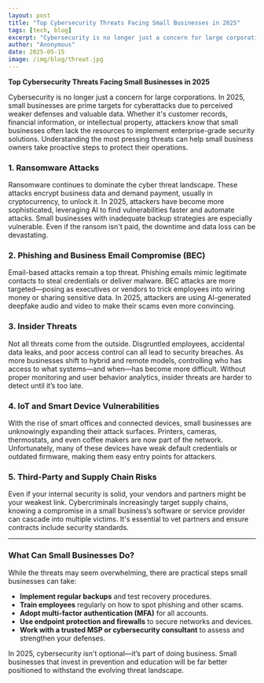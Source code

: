 ```yaml
---
layout: post
title: "Top Cybersecurity Threats Facing Small Businesses in 2025"
tags: [tech, blog]
excerpt: "Cybersecurity is no longer just a concern for large corporations. In 2025, small businesses are prime targets for cyberattacks due to perceived weaker defenses and valuable data. Whether it's customer records, financial information, or intellectual property, attackers know that small businesses often lack the resources to implement enterprise-grade security solutions. Understanding the most pressing threats can help small business owners take proactive steps to protect their operations."
author: "Anonymous"
date: 2025-05-15
image: /img/blog/threat.jpg
---
```


**Top Cybersecurity Threats Facing Small Businesses in 2025**

Cybersecurity is no longer just a concern for large corporations. In 2025, small businesses are prime targets for cyberattacks due to perceived weaker defenses and valuable data. Whether it's customer records, financial information, or intellectual property, attackers know that small businesses often lack the resources to implement enterprise-grade security solutions. Understanding the most pressing threats can help small business owners take proactive steps to protect their operations.

### 1. **Ransomware Attacks**

Ransomware continues to dominate the cyber threat landscape. These attacks encrypt business data and demand payment, usually in cryptocurrency, to unlock it. In 2025, attackers have become more sophisticated, leveraging AI to find vulnerabilities faster and automate attacks. Small businesses with inadequate backup strategies are especially vulnerable. Even if the ransom isn't paid, the downtime and data loss can be devastating.

### 2. **Phishing and Business Email Compromise (BEC)**

Email-based attacks remain a top threat. Phishing emails mimic legitimate contacts to steal credentials or deliver malware. BEC attacks are more targeted—posing as executives or vendors to trick employees into wiring money or sharing sensitive data. In 2025, attackers are using AI-generated deepfake audio and video to make their scams even more convincing.

### 3. **Insider Threats**

Not all threats come from the outside. Disgruntled employees, accidental data leaks, and poor access control can all lead to security breaches. As more businesses shift to hybrid and remote models, controlling who has access to what systems—and when—has become more difficult. Without proper monitoring and user behavior analytics, insider threats are harder to detect until it’s too late.

### 4. **IoT and Smart Device Vulnerabilities**

With the rise of smart offices and connected devices, small businesses are unknowingly expanding their attack surfaces. Printers, cameras, thermostats, and even coffee makers are now part of the network. Unfortunately, many of these devices have weak default credentials or outdated firmware, making them easy entry points for attackers.

### 5. **Third-Party and Supply Chain Risks**

Even if your internal security is solid, your vendors and partners might be your weakest link. Cybercriminals increasingly target supply chains, knowing a compromise in a small business’s software or service provider can cascade into multiple victims. It's essential to vet partners and ensure contracts include security standards.

---

### What Can Small Businesses Do?

While the threats may seem overwhelming, there are practical steps small businesses can take:

- **Implement regular backups** and test recovery procedures.
- **Train employees** regularly on how to spot phishing and other scams.
- **Adopt multi-factor authentication (MFA)** for all accounts.
- **Use endpoint protection and firewalls** to secure networks and devices.
- **Work with a trusted MSP or cybersecurity consultant** to assess and strengthen your defenses.

In 2025, cybersecurity isn't optional—it’s part of doing business. Small businesses that invest in prevention and education will be far better positioned to withstand the evolving threat landscape.


